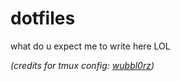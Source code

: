 # dotfiles 

what do u expect me to write here LOL

<i>(credits for tmux config: <a href="https://github.com/wubbl0rz/">wubbl0rz</a>)</i>